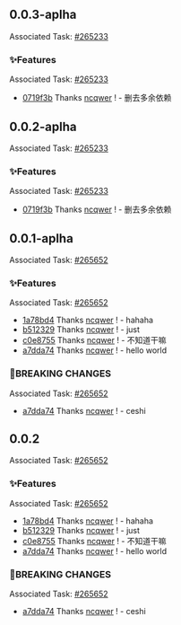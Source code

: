 ## 0.0.3-aplha

Associated Task: [#265233](https://projectmanage.netease-official.lcap.163yun.com/dashboard/TaskDetail?id=26523324-hanshijie)

### ✨Features

Associated Task: [#265233](https://projectmanage.netease-official.lcap.163yun.com/dashboard/TaskDetail?id=26523324-hanshijie)

- [0719f3b](https://github.com/ncqwer/github_action_playground/commit/0719f3b2039b7dc80ee3a5593f5c02154b8701aa) Thanks [ncqwer](https://github.com/ncqwer) ! - 删去多余依赖

## 0.0.2-aplha

Associated Task: [#265233](https://projectmanage.netease-official.lcap.163yun.com/dashboard/TaskDetail?id=26523324-hanshijie)

### ✨Features

Associated Task: [#265233](https://projectmanage.netease-official.lcap.163yun.com/dashboard/TaskDetail?id=26523324-hanshijie)

- [0719f3b](https://github.com/ncqwer/github_action_playground/commit/0719f3b2039b7dc80ee3a5593f5c02154b8701aa) Thanks [ncqwer](https://github.com/ncqwer) ! - 删去多余依赖

## 0.0.1-aplha

Associated Task: [#265652](https://projectmanage.netease-official.lcap.163yun.com/dashboard/TaskDetail?id=2656521174974208)

### ✨Features

Associated Task: [#265652](https://projectmanage.netease-official.lcap.163yun.com/dashboard/TaskDetail?id=2656521174974208)

- [1a78bd4](http://github.com/commit/1a78bd4d64c7e1a4b7dfe3c5bcca3c790a41fdb5) Thanks [ncqwer](https://github.com/ncqwer) ! - hahaha
- [b512329](http://github.com/commit/b512329e663733d86d9230078dd544cf2b642dc1) Thanks [ncqwer](https://github.com/ncqwer) ! - just
- [c0e8755](http://github.com/commit/c0e87559c9184513366db0fe26ea45ff81657e6e) Thanks [ncqwer](https://github.com/ncqwer) ! - 不知道干嘛
- [a7dda74](http://github.com/commit/a7dda745af1dc9e1c1e62e18f1de619a782713a0) Thanks [ncqwer](https://github.com/ncqwer) ! - hello world

### 🚨BREAKING CHANGES

Associated Task: [#265652](https://projectmanage.netease-official.lcap.163yun.com/dashboard/TaskDetail?id=2656521174974208)

- [a7dda74](http://github.com/commit/a7dda745af1dc9e1c1e62e18f1de619a782713a0) Thanks [ncqwer](https://github.com/ncqwer) ! - ceshi

## 0.0.2

Associated Task: [#265652](https://projectmanage.netease-official.lcap.163yun.com/dashboard/TaskDetail?id=2656521174974208)

### ✨Features

Associated Task: [#265652](https://projectmanage.netease-official.lcap.163yun.com/dashboard/TaskDetail?id=2656521174974208)

- [1a78bd4](http://github.com/commit/1a78bd4d64c7e1a4b7dfe3c5bcca3c790a41fdb5) Thanks [ncqwer](https://github.com/ncqwer) ! - hahaha
- [b512329](http://github.com/commit/b512329e663733d86d9230078dd544cf2b642dc1) Thanks [ncqwer](https://github.com/ncqwer) ! - just
- [c0e8755](http://github.com/commit/c0e87559c9184513366db0fe26ea45ff81657e6e) Thanks [ncqwer](https://github.com/ncqwer) ! - 不知道干嘛
- [a7dda74](http://github.com/commit/a7dda745af1dc9e1c1e62e18f1de619a782713a0) Thanks [ncqwer](https://github.com/ncqwer) ! - hello world

### 🚨BREAKING CHANGES

Associated Task: [#265652](https://projectmanage.netease-official.lcap.163yun.com/dashboard/TaskDetail?id=2656521174974208)

- [a7dda74](http://github.com/commit/a7dda745af1dc9e1c1e62e18f1de619a782713a0) Thanks [ncqwer](https://github.com/ncqwer) ! - ceshi
